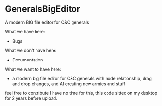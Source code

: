 # GeneralsBigEditor
A modern BIG file editor for C&amp;C generals

What we have here:
- Bugs

What we don't have here:
- Documentation

What we want to have here:
- a modern big file editor for C&C generals with node relationship, drag and drop changes, and AI creating new armies and stuff


feel free to contribute I have no time for this, this code sitted on my desktop for 2 years before upload.
